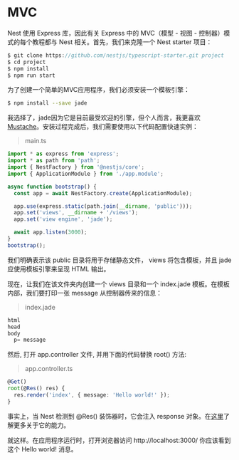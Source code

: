 # MVC

Nest 使用 Express 库，因此有关 Express 中的 MVC（模型 - 视图 - 控制器）模式的每个教程都与 Nest 相关。首先，我们来克隆一个 Nest starter 项目：

```typescript
$ git clone https://github.com/nestjs/typescript-starter.git project
$ cd project
$ npm install
$ npm run start
```

为了创建一个简单的MVC应用程序，我们必须安装一个模板引擎：

```bash
$ npm install --save jade
```

我选择了，jade因为它是目前最受欢迎的引擎，但个人而言，我更喜欢[Mustache](https://github.com/bryanburgers/node-mustache-express)。安装过程完成后，我们需要使用以下代码配置快速实例：

> main.ts

``` typescript
import * as express from 'express';
import * as path from 'path';
import { NestFactory } from '@nestjs/core';
import { ApplicationModule } from './app.module';

async function bootstrap() {
  const app = await NestFactory.create(ApplicationModule);

  app.use(express.static(path.join(__dirname, 'public')));
  app.set('views', __dirname + '/views');
  app.set('view engine', 'jade');

  await app.listen(3000);
}
bootstrap();
```

我们明确表示该 public 目录将用于存储静态文件，  views 将包含模板，并且 jade 应使用模板引擎来呈现 HTML 输出。

现在，让我们在该文件夹内创建一个 views 目录和一个 index.jade 模板。在模板内部，我们要打印一张 message 从控制器传来的信息：

> index.jade

```typescript
html
head
body
  p= message
```

然后, 打开 app.controller 文件, 并用下面的代码替换 root() 方法:

> app.controller.ts

```typescript
@Get()
root(@Res() res) {
  res.render('index', { message: 'Hello world!' });
}
```

事实上，当 Nest 检测到 @Res() 装饰器时，它会注入 response 对象。在[这里](http://www.expressjs.com.cn/4x/api.html)了解更多关于它的能力。

就这样。在应用程序运行时，打开浏览器访问 http://localhost:3000/ 你应该看到这个 Hello world! 消息。


